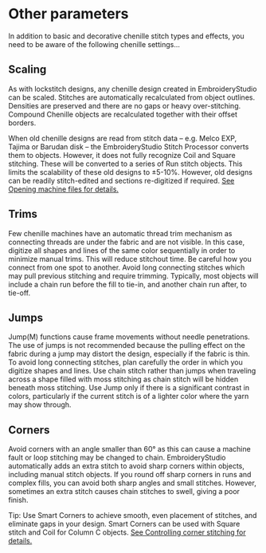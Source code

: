 # Other parameters

In addition to basic and decorative chenille stitch types and effects, you need to be aware of the following chenille settings...

## Scaling

As with lockstitch designs, any chenille design created in EmbroideryStudio can be scaled. Stitches are automatically recalculated from object outlines. Densities are preserved and there are no gaps or heavy over-stitching. Compound Chenille objects are recalculated together with their offset borders.

When old chenille designs are read from stitch data – e.g. Melco EXP, Tajima or Barudan disk – the EmbroideryStudio Stitch Processor converts them to objects. However, it does not fully recognize Coil and Square stitching. These will be converted to a series of Run stitch objects. This limits the scalability of these old designs to ±5-10%. However, old designs can be readily stitch-edited and sections re-digitized if required. [See Opening machine files for details.](../../Production/convert/Opening_machine_files)

## Trims

Few chenille machines have an automatic thread trim mechanism as connecting threads are under the fabric and are not visible. In this case, digitize all shapes and lines of the same color sequentially in order to minimize manual trims. This will reduce stitchout time. Be careful how you connect from one spot to another. Avoid long connecting stitches which may pull previous stitching and require trimming. Typically, most objects will include a chain run before the fill to tie-in, and another chain run after, to tie-off.

## Jumps

Jump(M) functions cause frame movements without needle penetrations. The use of jumps is not recommended because the pulling effect on the fabric during a jump may distort the design, especially if the fabric is thin. To avoid long connecting stitches, plan carefully the order in which you digitize shapes and lines. Use chain stitch rather than jumps when traveling across a shape filled with moss stitching as chain stitch will be hidden beneath moss stitching. Use Jump only if there is a significant contrast in colors, particularly if the current stitch is of a lighter color where the yarn may show through.

## Corners

Avoid corners with an angle smaller than 60° as this can cause a machine fault or loop stitching may be changed to chain. EmbroideryStudio automatically adds an extra stitch to avoid sharp corners within objects, including manual stitch objects. If you round off sharp corners in runs and complex fills, you can avoid both sharp angles and small stitches. However, sometimes an extra stitch causes chain stitches to swell, giving a poor finish.

Tip: Use Smart Corners to achieve smooth, even placement of stitches, and eliminate gaps in your design. Smart Corners can be used with Square stitch and Coil for Column C objects. [See Controlling corner stitching for details.](../../Quality/quality/Controlling_corner_stitching)
